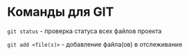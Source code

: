 # Команды для GIT

`git status` - проверка статуса всех файлов проекта

`git add <file(s)>` - добавление файла(ов) в отслеживание

